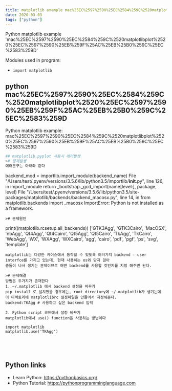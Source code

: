 ```yaml
---
title: matplotlib example mac%25EC%2597%2590%25EC%2584%259C%2520matplotlibplot%2520%25EC%2597%2590%25EB%259F%25AC%25EB%25B0%259C%25EC%2583%259D (snippet)
date: 2020-03-03
tags: ["python"]
---
```

Python matplotlib example 'mac%25EC%2597%2590%25EC%2584%259C%2520matplotlibplot%2520%25EC%2597%2590%25EB%259F%25AC%25EB%25B0%259C%25EC%2583%259D'


Modules used in program: 
* `import matplotlib`

## python mac%25EC%2597%2590%25EC%2584%259C%2520matplotlibplot%2520%25EC%2597%2590%25EB%259F%25AC%25EB%25B0%259C%25EC%2583%259D

Python matplotlib example: mac%25EC%2597%2590%25EC%2584%259C%2520matplotlibplot%2520%25EC%2597%2590%25EB%259F%25AC%25EB%25B0%259C%25EC%2583%259D

```python
## matplotlib.pyplot 사용시 에러발생
># 문제발생
에러문구는 아래와 같다
```
backend_mod = importlib.import_module(backend_name)
  File "/Users/test/.pyenv/versions/3.5.6/lib/python3.5/importlib/__init__.py", line 126, in import_module
    return _bootstrap._gcd_import(name[level:], package, level)
  File "/Users/test/.pyenv/versions/3.5.6/lib/python3.5/site-packages/matplotlib/backends/backend_macosx.py", line 14, in <module>
    from matplotlib.backends import _macosx
ImportError: Python is not installed as a framework. 
```
># 문제원인
```
print((matplotlib.rcsetup.all_backends))
['GTK3Agg', 'GTK3Cairo', 'MacOSX', 'nbAgg', 'Qt4Agg', 'Qt4Cairo', 'Qt5Agg', 'Qt5Cairo', 
'TkAgg', 'TkCairo', 'WebAgg', 'WX', 'WXAgg', 'WXCairo', 'agg', 'cairo', 'pdf', 'pgf', 'ps', 'svg', 'template']
```
matplotlib는 다양한 케이스에서 동작할 수 있도록 여러가지 backend - user interfce를 가지고 있는데, 현재 사용하는 os와 맞지 않아
충돌이 나서 생기는 문제이므로 어떤 backend를 사용할 것인지를 지정 해주면 된다.

># 문제해결
방법은 두가지가 존재한다
1. ~/.matplotlib 에서 backend 설정을 바꾸기
pip install 로 설치했을 경우에는, root directory에 ~/.matplotlib가 생기는데 이 디렉토리에 matplotlibrc 설정파일을 만들어서 지정해준다.
backend:TKAgg # 사용하고 싶은 backend 입력

2. Python script 코드에서 설정 바꾸기
matplotlib에서 use() function을 사용하는 방법이다

import matplotlib
matplotlib.use('TKAgg')





```

## Python links

- Learn Python: https://pythonbasics.org/
- Python Tutorial: https://pythonprogramminglanguage.com
